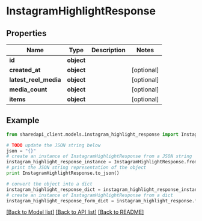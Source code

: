 # InstagramHighlightResponse


## Properties
Name | Type | Description | Notes
------------ | ------------- | ------------- | -------------
**id** | **object** |  | 
**created_at** | **object** |  | [optional] 
**latest_reel_media** | **object** |  | [optional] 
**media_count** | **object** |  | [optional] 
**items** | **object** |  | [optional] 

## Example

```python
from sharedapi_client.models.instagram_highlight_response import InstagramHighlightResponse

# TODO update the JSON string below
json = "{}"
# create an instance of InstagramHighlightResponse from a JSON string
instagram_highlight_response_instance = InstagramHighlightResponse.from_json(json)
# print the JSON string representation of the object
print InstagramHighlightResponse.to_json()

# convert the object into a dict
instagram_highlight_response_dict = instagram_highlight_response_instance.to_dict()
# create an instance of InstagramHighlightResponse from a dict
instagram_highlight_response_form_dict = instagram_highlight_response.from_dict(instagram_highlight_response_dict)
```
[[Back to Model list]](../README.md#documentation-for-models) [[Back to API list]](../README.md#documentation-for-api-endpoints) [[Back to README]](../README.md)


